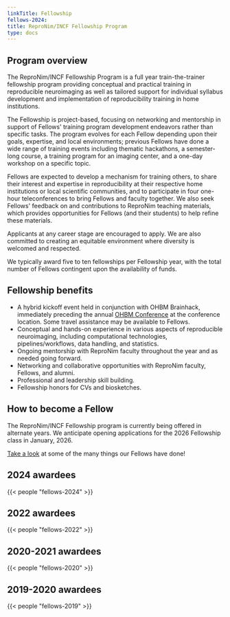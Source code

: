 ```yaml
---
linkTitle: Fellowship
fellows-2024:
title: ReproNim/INCF Fellowship Program
type: docs
---
```


## Program overview

The ReproNim/INCF Fellowship Program is a full year train-the-trainer fellowship program providing conceptual and practical training in reproducible neuroimaging as well as tailored support for individual syllabus development and implementation of reproducibility training in home institutions.

The Fellowship is project-based, focusing on networking and mentorship in support of Fellows' training program development endeavors rather than specific tasks.  The program evolves for each Fellow depending upon their goals, expertise, and local environments; previous Fellows have done a wide range of training events including thematic hackathons, a semester-long course, a training program for an imaging center, and a one-day workshop on a specific topic.

Fellows are expected to develop a mechanism for training others, to share their interest and expertise in reproducibility at their respective home institutions or local scientific communities, and to participate in four one-hour teleconferences to bring Fellows and faculty together.  We also seek Fellows' feedback on and contributions to ReproNim teaching materials, which provides opportunities for Fellows (and their students) to help refine these materials.

Applicants at any career stage are encouraged to apply.  We are also committed to creating an equitable environment where diversity is welcomed and respected.

We typically award five to ten fellowships per Fellowship year, with the total number of Fellows contingent upon the availability of funds.

## Fellowship benefits

- A hybrid kickoff event held in conjunction with OHBM Brainhack, immediately preceding the annual [OHBM Conference](https://www.humanbrainmapping.org/i4a/pages/index.cfm?pageid=3298) at the conference location.  Some travel assistance may be available to Fellows.
- Conceptual and hands-on experience in various aspects of reproducible neuroimaging, including computational technologies, pipelines/workflows, data handling, and statistics.
- Ongoing mentorship with ReproNim faculty throughout the year and as needed going forward.
- Networking and collaborative opportunities with ReproNim faculty, Fellows, and alumni.
- Professional and leadership skill building.
- Fellowship honors for CVs and biosketches.

## How to become a Fellow

The ReproNim/INCF Fellowship program is currently being offered in alternate years. We anticipate opening applications for the 2026 Fellowship class in January, 2026.

[Take a look](/fellowship/resources/) at some of the many things our Fellows have done!

## 2024 awardees

{{< people "fellows-2024" >}}

## 2022 awardees

{{< people "fellows-2022" >}}

## 2020-2021 awardees

{{< people "fellows-2020" >}}

## 2019-2020 awardees

{{< people "fellows-2019" >}}
